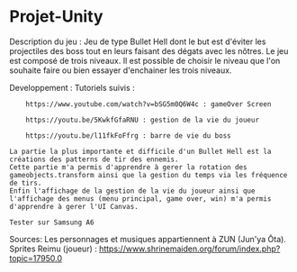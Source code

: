 # Projet-Unity

Description du jeu :
	Jeu de type Bullet Hell dont le but est d'éviter les projectiles des boss tout en leurs faisant des dégats avec les nôtres.
	Le jeu est composé de trois niveaux. Il est possible de choisir le niveau que l'on souhaite faire ou bien essayer d'enchainer les trois niveaux.
	
Developpement :
	Tutoriels suivis : 
	
		https://www.youtube.com/watch?v=bSG5m0Q6W4c : gameOver Screen
		
		https://youtu.be/5KwkfGfaRNU : gestion de la vie du joueur
		
		https://youtu.be/l11fkFoFfrg : barre de vie du boss

	La partie la plus importante et difficile d'un Bullet Hell est la créations des patterns de tir des ennemis. 
	Cette partie m'a permis d'apprendre à gerer la rotation des gameobjects.transform ainsi que la gestion du temps via les fréquence de tirs.
	Enfin l'affichage de la gestion de la vie du joueur ainsi que l'affichage des menus (menu principal, game over, win) m'a permis d'apprendre à gerer l'UI Canvas.
	
	Tester sur Samsung A6

Sources:
	Les personnages et musiques appartiennent à ZUN (Jun'ya Ōta).
	Sprites Reimu (joueur) : https://www.shrinemaiden.org/forum/index.php?topic=17950.0
